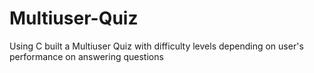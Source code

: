 # Multiuser-Quiz
Using C built a Multiuser Quiz with difficulty levels depending on user's performance on answering questions
